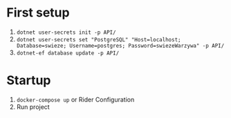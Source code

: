 # First setup
1. ```dotnet user-secrets init -p API/```
2. ```dotnet user-secrets set "PostgreSQL" "Host=localhost; Database=swieze; Username=postgres; Password=swiezeWarzywa" -p API/```
3. ```dotnet-ef database update -p API/```

# Startup
1. ```docker-compose up``` or Rider Configuration
2. Run project
